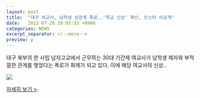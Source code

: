 ```yaml
---
layout: post
title:  "대구 여교사, 남학생 성관계 폭로..'학교 신상' 확산, 인스타 비공개"
date:   2022-07-26 20:05:33 +0900
categories: NEWS
excerpt_separator: <!--more-->
preview: y
---
```


대구 북부의 한 사립 남자고교에서 근무하는 30대 기간제 여교사가 남학생 제자와 부적절한 관계를 맺었다는 폭로가 화제가 되고 있다. 이에 해당 여교사의 신상..

![](http://www.watu.me/img/blog/2022/20220726_04.jpg)

[자세히 보기 >](https://news.mobfeed.co.kr/detail?object_id=62dfa1084d41eb13b67d0798&sc=p2y0x2T8a5v7).

<!--more-->